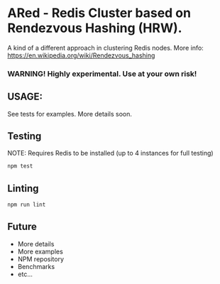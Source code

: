 # ARed - Redis Cluster based on Rendezvous Hashing (HRW).
A kind of a different approach in clustering Redis nodes. More info: https://en.wikipedia.org/wiki/Rendezvous_hashing

### WARNING! Highly experimental. Use at your own risk!

## USAGE:

See tests for examples. More details soon.

## Testing
NOTE: Requires Redis to be installed (up to 4 instances for full testing)
```bash
npm test
```

## Linting
```bash
npm run lint
```

## Future
* More details
* More examples
* NPM repository
* Benchmarks
* etc...